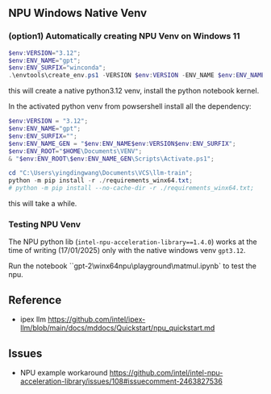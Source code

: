 ## NPU Windows Native Venv

### (option1) Automatically creating NPU Venv on Windows 11 
```powershell
$env:VERSION="3.12";
$env:ENV_NAME="gpt";
$env:ENV_SURFIX="winconda";
.\envtools\create_env.ps1 -VERSION $env:VERSION -ENV_NAME $env:ENV_NAME -ENV_SURFIX $env:ENV_SURFIX;
```
this will create a native python3.12 venv, install the python notebook kernel.

In the activated python venv from powsershell install all the dependency:
```powershell
$env:VERSION = "3.12";
$env:ENV_NAME="gpt";
$env:ENV_SURFIX="";
$env:ENV_NAME_GEN = "$env:ENV_NAME$env:VERSION$env:ENV_SURFIX";
$env:ENV_ROOT="$HOME\Documents\VENV";
& "$env:ENV_ROOT\$env:ENV_NAME_GEN\Scripts\Activate.ps1";

cd "C:\Users\yingdingwang\Documents\VCS\llm-train";
python -m pip install -r ./requirements_winx64.txt;
# python -m pip install --no-cache-dir -r ./requirements_winx64.txt;
```
this will take a while.

### Testing NPU Venv
The NPU python lib (`intel-npu-acceleration-library==1.4.0`) works at the time of writing (17/01/2025) only with the native windows venv `gpt3.12`.

Run the notebook ``gpt-2\winx64npu\playground\matmul.ipynb` to test the npu.

## Reference
* ipex llm https://github.com/intel/ipex-llm/blob/main/docs/mddocs/Quickstart/npu_quickstart.md

## Issues
* NPU example workaround https://github.com/intel/intel-npu-acceleration-library/issues/108#issuecomment-2463827536





